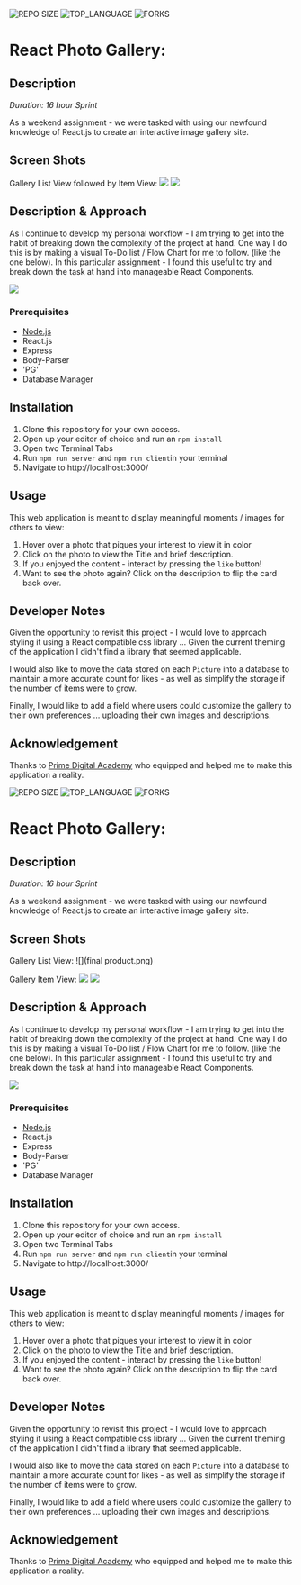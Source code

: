 





![REPO SIZE](https://img.shields.io/github/repo-size/blakesmithmn/weekend-react-gallery?style=flat-square)
![TOP_LANGUAGE](https://img.shields.io/github/languages/top/blakesmithmn/weekend-react-gallery?style=flat-square)
![FORKS](https://img.shields.io/github/forks/blakesmithmn/weekend-react-gallery?style=social)


# React Photo Gallery:

## Description

_Duration: 16 hour Sprint_

As a weekend assignment - we were tasked with using our newfound knowledge of React.js to create an interactive image gallery site.


## Screen Shots

Gallery List View followed by Item View:
![](finalproduct.png)
![](itemview.png)


## Description & Approach


As I continue to develop my personal workflow - I am trying to get into the habit of breaking down the complexity of the project at hand. One way I do this is by making a visual To-Do list / Flow Chart for me to follow. (like the one below). 
In this particular assignment - I found this useful to try and break down the task at hand into manageable React Components.

![](concept.png)



### Prerequisites
- [Node.js](https://nodejs.org/en/)
- React.js
- Express 
- Body-Parser
- 'PG'
- Database Manager

## Installation
1. Clone this repository for your own access.
2. Open up your editor of choice and run an `npm install`
3. Open two Terminal Tabs
4. Run `npm run server`  and `npm run client`in your terminal
5. Navigate to http://localhost:3000/

## Usage
This web application is meant to display meaningful moments / images for others to view:
 1. Hover over a photo that piques your interest to view it in color
 2. Click on the photo to view the Title and brief description.
 3. If you enjoyed the content - interact by pressing the `like` button!
 4. Want to see the photo again? Click on the description to flip the card back over.

## Developer Notes

Given the opportunity to revisit this project - I would love to approach styling it using a React compatible css library ... Given the current theming of the application I didn't find a library that seemed applicable. 

I would also like to move the data stored on each `Picture` into a database to maintain a more accurate count for likes - as well as simplify the storage if the number of items were to grow.

Finally, I would like to add a field where users could customize the gallery to their own preferences ... uploading their own images and descriptions.

## Acknowledgement
Thanks to [Prime Digital Academy](www.primeacademy.io) who equipped and helped me to make this application a reality.






![REPO SIZE](https://img.shields.io/github/repo-size/blakesmithmn/weekend-react-gallery?style=flat-square)
![TOP_LANGUAGE](https://img.shields.io/github/languages/top/blakesmithmn/weekend-react-gallery?style=flat-square)
![FORKS](https://img.shields.io/github/forks/blakesmithmn/weekend-react-gallery?style=social)


# React Photo Gallery:

## Description

_Duration: 16 hour Sprint_

As a weekend assignment - we were tasked with using our newfound knowledge of React.js to create an interactive image gallery site.


## Screen Shots

Gallery List View:
![](final product.png)

Gallery Item View:
![](PhotoItem.png)
![](DescriptionView.png)


## Description & Approach


As I continue to develop my personal workflow - I am trying to get into the habit of breaking down the complexity of the project at hand. One way I do this is by making a visual To-Do list / Flow Chart for me to follow. (like the one below). 
In this particular assignment - I found this useful to try and break down the task at hand into manageable React Components.

![](concept.png)



### Prerequisites
- [Node.js](https://nodejs.org/en/)
- React.js
- Express 
- Body-Parser
- 'PG'
- Database Manager

## Installation
1. Clone this repository for your own access.
2. Open up your editor of choice and run an `npm install`
3. Open two Terminal Tabs
4. Run `npm run server`  and `npm run client`in your terminal
5. Navigate to http://localhost:3000/

## Usage
This web application is meant to display meaningful moments / images for others to view:
 1. Hover over a photo that piques your interest to view it in color
 2. Click on the photo to view the Title and brief description.
 3. If you enjoyed the content - interact by pressing the `like` button!
 4. Want to see the photo again? Click on the description to flip the card back over.

## Developer Notes

Given the opportunity to revisit this project - I would love to approach styling it using a React compatible css library ... Given the current theming of the application I didn't find a library that seemed applicable. 

I would also like to move the data stored on each `Picture` into a database to maintain a more accurate count for likes - as well as simplify the storage if the number of items were to grow.

Finally, I would like to add a field where users could customize the gallery to their own preferences ... uploading their own images and descriptions.

## Acknowledgement
Thanks to [Prime Digital Academy](www.primeacademy.io) who equipped and helped me to make this application a reality.
